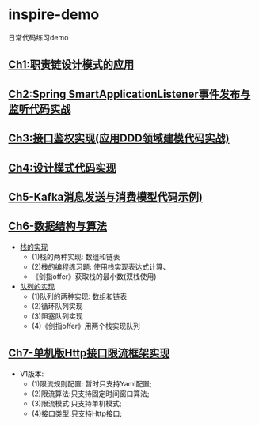 # inspire-demo
日常代码练习demo

## <a href="https://github.com/GenshenWang/inspire-demo/tree/master/Ch1_ExecutorChainPattern">Ch1:职责链设计模式的应用</a>
## <a href="https://github.com/GenshenWang/inspire-demo/tree/master/Ch2_SmartApplicationListener">Ch2:Spring SmartApplicationListener事件发布与监听代码实战</a>
## <a href="https://github.com/GenshenWang/inspire-demo/tree/master/Ch3_InterfaceAuth">Ch3:接口鉴权实现(应用DDD领域建模代码实战)</a>
## <a href="https://github.com/GenshenWang/inspire-demo/tree/master/Ch4_CodeDesignStyle">Ch4:设计模式代码实现</a>
## <a href="https://github.com/GenshenWang/inspire-demo/tree/master/Ch5_KafkaDemoLearning">Ch5-Kafka消息发送与消费模型代码示例)</a>
## <a href="https://github.com/GenshenWang/inspire-demo/tree/master/Ch6_AlgorithmsExe">Ch6-数据结构与算法</a>
* <a href="https://github.com/GenshenWang/inspire-demo/tree/master/Ch6_AlgorithmsExe/src/main/java/com/wgs/algorithms/%E6%A0%88">栈的实现</a>
  - (1)栈的两种实现: 数组和链表
  - (2)栈的编程练习题: 使用栈实现表达式计算、
  -    《剑指offer》获取栈的最小数(双栈使用)
* <a href="https://github.com/GenshenWang/inspire-demo/tree/master/Ch6_AlgorithmsExe/src/main/java/com/wgs/algorithms/%E9%98%9F%E5%88%97">队列的实现</a>
  - (1)队列的两种实现: 数组和链表
  - (2)循环队列实现
  - (3)阻塞队列实现
  - (4)《剑指offer》用两个栈实现队列
## <a href="https://github.com/GenshenWang/inspire-demo/tree/master/Ch7_SentinelExe">Ch7-单机版Http接口限流框架实现</a>
* V1版本:
    - (1)限流规则配置: 暂时只支持Yaml配置;
    - (2)限流算法:只支持固定时间窗口算法;
    - (3)限流模式:只支持单机模式;
    - (4)接口类型:只支持Http接口;